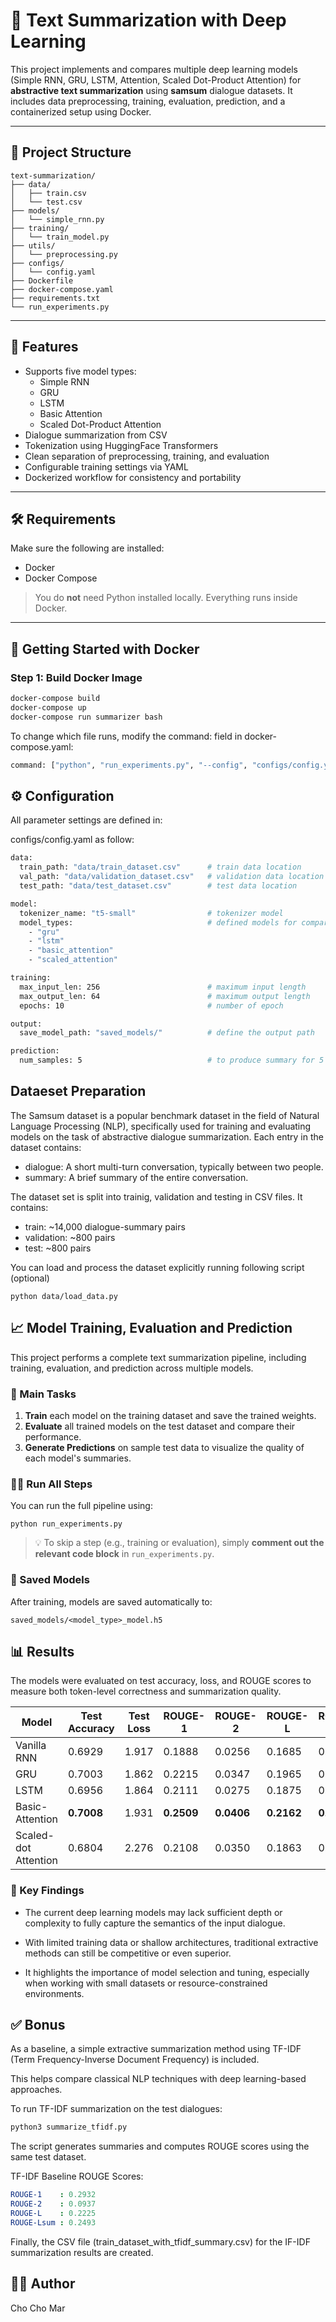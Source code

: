 # 📝 Text Summarization with Deep Learning

This project implements and compares multiple deep learning models (Simple RNN, GRU, LSTM, Attention, Scaled Dot-Product Attention) for **abstractive text summarization** using **samsum** dialogue datasets. It includes data preprocessing, training, evaluation, prediction, and a containerized setup using Docker.

---

## 📁 Project Structure
```
text-summarization/
├── data/
│   ├── train.csv
│   └── test.csv
├── models/
│   └── simple_rnn.py
├── training/
│   └── train_model.py
├── utils/
│   └── preprocessing.py
├── configs/
│   └── config.yaml
├── Dockerfile
├── docker-compose.yaml
├── requirements.txt
└── run_experiments.py

```

---

## 🚀 Features

- Supports five model types:
  - Simple RNN
  - GRU
  - LSTM
  - Basic Attention
  - Scaled Dot-Product Attention
- Dialogue summarization from CSV
- Tokenization using HuggingFace Transformers
- Clean separation of preprocessing, training, and evaluation
- Configurable training settings via YAML
- Dockerized workflow for consistency and portability

---

## 🛠️ Requirements

Make sure the following are installed:

- Docker
- Docker Compose

> You do **not** need Python installed locally. Everything runs inside Docker.

---

## 🐳 Getting Started with Docker

### Step 1: Build Docker Image

```bash
docker-compose build
docker-compose up
docker-compose run summarizer bash
```
To change which file runs, modify the command: field in docker-compose.yaml:

```bash
command: ["python", "run_experiments.py", "--config", "configs/config.yaml"]
```

## ⚙️ Configuration
All parameter settings are defined in:

configs/config.yaml as follow:
```bash
data:
  train_path: "data/train_dataset.csv"      # train data location
  val_path: "data/validation_dataset.csv"   # validation data location
  test_path: "data/test_dataset.csv"        # test data location

model:
  tokenizer_name: "t5-small"                # tokenizer model
  model_types:                              # defined models for comparison
    - "gru"
    - "lstm"
    - "basic_attention"
    - "scaled_attention"

training:
  max_input_len: 256                        # maximum input length
  max_output_len: 64                        # maximum output length
  epochs: 10                                # number of epoch

output:
  save_model_path: "saved_models/"          # define the output path

prediction:
  num_samples: 5                            # to produce summary for 5 samples by each model
```

## Dataeset Preparation

The Samsum dataset is a popular benchmark dataset in the field of Natural Language Processing (NLP), specifically used for training and evaluating models on the task of abstractive dialogue summarization.
Each entry in the dataset contains:

- dialogue: A short multi-turn conversation, typically between two people.
- summary: A brief summary of the entire conversation.

The dataset set is split into trainig, validation and testing in CSV files.
It contains:
- train: ~14,000 dialogue-summary pairs
- validation: ~800 pairs
- test: ~800 pairs

You can load and process the dataset explicitly running following script (optional)
``` 
python data/load_data.py
```

## 📈 Model Training, Evaluation and Prediction

This project performs a complete text summarization pipeline, including training, evaluation, and prediction across multiple models.

### 🚀 Main Tasks

1. **Train** each model on the training dataset and save the trained weights.
2. **Evaluate** all trained models on the test dataset and compare their performance.
3. **Generate Predictions** on sample test data to visualize the quality of each model's summaries.

### 🏃‍♂️ Run All Steps

You can run the full pipeline using:
``` 
python run_experiments.py 
``` 

> 💡 To skip a step (e.g., training or evaluation), simply **comment out the relevant code block** in `run_experiments.py`.

### 💾 Saved Models

After training, models are saved automatically to:

``` 
saved_models/<model_type>_model.h5
``` 

## 📊 Results

The models were evaluated on test accuracy, loss, and ROUGE scores to measure both token-level correctness and summarization quality.

| Model                | Test Accuracy | Test Loss | ROUGE-1    | ROUGE-2    | ROUGE-L    | ROUGE-Lsum |
| -------------------- | ------------- | --------- | ---------- | ---------- | ---------- | ---------- |
| Vanilla RNN          | 0.6929        | 1.917     | 0.1888     | 0.0256     | 0.1685     | 0.1679     |
| GRU                  | 0.7003        | 1.862     | 0.2215     | 0.0347     | 0.1965     | 0.1959     |
| LSTM                 | 0.6956        | 1.864     | 0.2111     | 0.0275     | 0.1875     | 0.1872     |
| Basic-Attention      | **0.7008**    | 1.931     | **0.2509** | **0.0406** | **0.2162** | **0.2155** |
| Scaled-dot Attention | 0.6804        | 2.276     | 0.2108     | 0.0350     | 0.1863     | 0.1855     |

### 🏁 Key Findings

- The current deep learning models may lack sufficient depth or complexity to fully capture the semantics of the input dialogue.

- With limited training data or shallow architectures, traditional extractive methods can still be competitive or even superior.

- It highlights the importance of model selection and tuning, especially when working with small datasets or resource-constrained environments.

## ✅ Bonus

As a baseline, a simple extractive summarization method using TF-IDF (Term Frequency-Inverse Document Frequency) is included.

This helps compare classical NLP techniques with deep learning-based approaches.

To run TF-IDF summarization on the test dialogues:

``` bash
python3 summarize_tfidf.py
``` 
The script generates summaries and computes ROUGE scores using the same test dataset.

TF-IDF Baseline ROUGE Scores:

``` yaml
ROUGE-1    : 0.2932
ROUGE-2    : 0.0937
ROUGE-L    : 0.2225
ROUGE-Lsum : 0.2493
``` 
Finally, the CSV file (train_dataset_with_tfidf_summary.csv) for the IF-IDF summarization results are created.

## 👩‍💻 Author
Cho Cho Mar
